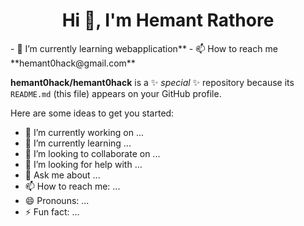 <h1 align="center">Hi 👋, I'm Hemant Rathore</h1>
- 🌱 I’m currently learning webapplication**
- 📫 How to reach me **hemant0hack@gmail.com**

**hemant0hack/hemant0hack** is a ✨ _special_ ✨ repository because its `README.md` (this file) appears on your GitHub profile.

Here are some ideas to get you started:

- 🔭 I’m currently working on ...
- 🌱 I’m currently learning ...
- 👯 I’m looking to collaborate on ...
- 🤔 I’m looking for help with ...
- 💬 Ask me about ...
- 📫 How to reach me: ...
- 😄 Pronouns: ...
- ⚡ Fun fact: ...

